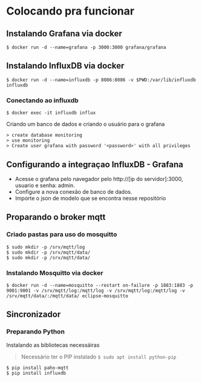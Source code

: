 # Colocando pra funcionar

## Instalando Grafana via docker
```
$ docker run -d --name=grafana -p 3000:3000 grafana/grafana
```

## Instalando InfluxDB via docker
```
$ docker run -d --name=influxdb -p 8086:8086 -v $PWD:/var/lib/influxdb influxdb
```
### Conectando ao influxdb

```
$ docker exec -it influxdb influx
```
Criando um banco de dados e criando o usuário para o grafana
```
> create database monitoring
> use monitoring
> Create user grafana with password '<password>' with all privileges
```

## Configurando a integraçao InfluxDB - Grafana
* Acesse o grafana pelo navegador pelo http://[ip do servidor]:3000, usuario e senha: admin.
* Configure a nova conexão de banco de dados.
* Importe o json de modelo que se encontra nesse repositório
 
 ## Proparando o broker mqtt
 ### Criado pastas para uso do mosquitto
 ```
$ sudo mkdir -p /srv/mqtt/log
$ sudo mkdir -p /srv/mqtt/data/
$ sudo mkdir -p /srv/mqtt/data/
 ```
 ### Instalando Mosquitto via docker
  ```
 $ docker run -d --name=mosquitto --restart on-failure -p 1883:1883 -p 9001:9001 -v /srv/mqtt/log:/mqtt/log -v /srv/mqtt/log:/mqtt/log -v /srv/mqtt/data/:/mqtt/data/ eclipse-mosquitto
   ```
## Sincronizador
### Preparando Python
Instalando as bibliotecas necessáiras
> Necessário ter o PIP instalado ```$ sudo apt install python-pip```
```
$ pip install paho-mqtt
$ pip install influxdb
```
 


